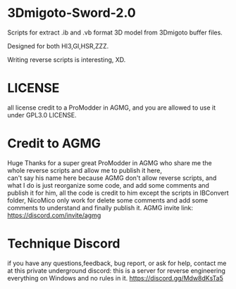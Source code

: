 # 3Dmigoto-Sword-2.0
Scripts for extract .ib and .vb format 3D model from 3Dmigoto buffer files.

Designed for both HI3,GI,HSR,ZZZ.

Writing reverse scripts is interesting, XD.

# LICENSE
all license credit to a ProModder in AGMG, and you are allowed to use it under GPL3.0 LICENSE.

# Credit to AGMG
Huge Thanks for a super great ProModder in AGMG who share me the whole reverse scripts and allow me to publish it here,  
can't say his name here because AGMG don't allow reverse scripts, 
and what I do is just reorganize some code, and add some comments and publish it for him,
all the code is credit to him except the scripts in IBConvert folder, NicoMico only work for delete some comments and 
add some comments to understand and finally publish it.
AGMG invite link: https://discord.com/invite/agmg 


# Technique Discord
if you have any questions,feedback, bug report, or ask for help, contact me at this private underground discord:
this is a server for reverse engineering everything on Windows and no rules in it.
https://discord.gg/Mdw8dKsTa5